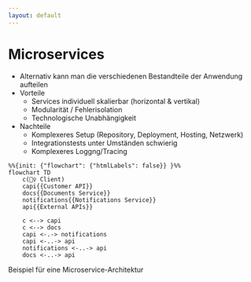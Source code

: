 ```yaml
---
layout: default
---
```


<Footer
    text="🌍 Grundlagen betrieblicher Webanwendungen"
/>

# Microservices <SubHeading text="Architekturen"/>

<div class="grid grid-cols-12 gap-6">
<div class="col-span-6">

- Alternativ kann man die verschiedenen Bestandteile der Anwendung aufteilen
- Vorteile
  - Services individuell skalierbar (horizontal & vertikal)
  - Modularität / Fehlerisolation
  - Technologische Unabhängigkeit
- Nachteile
  - Komplexeres Setup (Repository, Deployment, Hosting, Netzwerk)
  - Integrationstests unter Umständen schwierig
  - Komplexeres Loggng/Tracing

</div>
<div class="col-span-6">

```mermaid
%%{init: {"flowchart": {"htmlLabels": false}} }%%
flowchart TD
    c(🙋‍♀️ Client)
    capi{{Customer API}}
    docs{{Documents Service}}
    notifications{{Notifications Service}}
    api{{External APIs}}

    c <--> capi
    c <--> docs
    capi <-.-> notifications
    capi <-..-> api
    notifications <-..-> api
    docs <-..-> api
```

<Figcaption>Beispiel für eine Microservice-Architektur</Figcaption>

</div>
</div>

<PageNumber/>
